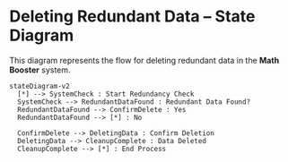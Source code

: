 # Deleting Redundant Data – State Diagram

This diagram represents the flow for deleting redundant data in the **Math Booster** system.

```mermaid
stateDiagram-v2
  [*] --> SystemCheck : Start Redundancy Check
  SystemCheck --> RedundantDataFound : Redundant Data Found?
  RedundantDataFound --> ConfirmDelete : Yes
  RedundantDataFound --> [*] : No

  ConfirmDelete --> DeletingData : Confirm Deletion
  DeletingData --> CleanupComplete : Data Deleted
  CleanupComplete --> [*] : End Process
